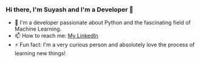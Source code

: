 ### Hi there, I'm Suyash and I'm a Developer 👋

- 🔭 I'm a developer passionate about Python and the fascinating field of Machine Learning.
- 📫 How to reach me: [My LinkedIn](https://www.linkedin.com/in/sharma-suyash/)
- ⚡ Fun fact: I'm a very curious person and absolutely love the process of learning new things!
